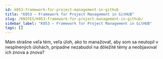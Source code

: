 ```yaml
---
id: k053-framework-for-project-management-in-github
title: "K053 – Framework for Project Management in GitHUB"
slug: /KNIFES/K053-framework-for-project-management-in-github/
sidebar_label: "K053 – Framework for Project Management in GitHUB"
tags: []
---
```


Mám strašne veľa tém, veľa úloh, ako to manažovať, aby som sa neutopil v nesplnených úlohách, prípadne nezabudol na dôležité témy a neobjavoval ich znova a znova?

